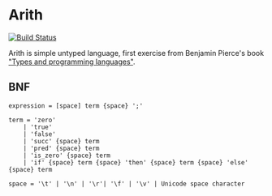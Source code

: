 # Arith

[![Build Status][build_status_badge]][build_status]

Arith is simple untyped language, first exercise from Benjamin Pierce's book ["Types and programming languages"][tapl].

## BNF

	expression = [space] term {space} ';'

	term = 'zero'
		| 'true'
		| 'false'
		| 'succ' {space} term
		| 'pred' {space} term
		| 'is_zero' {space} term
		| 'if' {space} term {space} 'then' {space} term {space} 'else' {space} term

	space = '\t' | '\n' | '\r'| '\f' | '\v' | Unicode space character


[build_status]: https://travis-ci.org/sirikid/arith
[build_status_badge]: https://travis-ci.org/sirikid/arith.svg?branch=master
[tapl]: https://www.cis.upenn.edu/~bcpierce/tapl/

